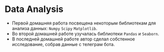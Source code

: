 # Data Analysis
- Первой домашняя работа посвещена некоторым библиотекам для анализа данных: `Numpy` `Scipy` `Matplotlib`.
- Во второй домашней работе узучалась библиотеки `Pandas` и `Seaborn`.
- В последней домашней работе автор сделал собстенное исследование, собрав данные с телеграм бота.
